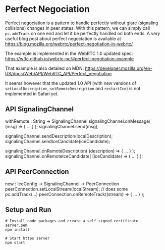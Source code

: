 # Perfect Negociation

Perfect negociation is a pattern to handle perfectly
without glare (signaling collisions) changes in peer states.
With this pattern, we can simply call `pc.addTrack`
on one end and let it be perfectly handled on both ends.
A very useful blog post about perfect negociation is available at
https://blog.mozilla.org/webrtc/perfect-negotiation-in-webrtc/

The example is implemented in the WebRTC 1.0 updated spec:
https://w3c.github.io/webrtc-pc/#perfect-negotiation-example

That example is also detailed on MDN:
https://developer.mozilla.org/en-US/docs/Web/API/WebRTC_API/Perfect_negotiation

It seems however that the updated 1.0 API
(with new versions of `setLocalDescription`,
`setRemoteDescription` and `restartIce`)
is not implemented in Safari yet.

## API SignalingChannel

withRemote : String -> SignalingChannel
signalingChannel.onMessage( (msg) => { ... } );
signalingChannel.send(msg);

signalingChannel.sendDescription(localDescription);
signalingChannel.sendIceCandidate(iceCandidate);

signalingChannel.onRemoteDescription( (description) => { ... } );
signalingChannel.onRemoteIceCandidate( (iceCandidate) => { ... } );

## API PeerConnection

new : IceConfig -> SignalingChannel -> PeerConnection
peerConnection.setLocalStream(localStream); // does some pc.addTrack(...)
peerConnection.onRemoteTrack((stream) => { ... } );


## Setup and Run

```shell
# Install node packages and create a self signed certificate server.pem
npm install

# Start https server
npm start
```
